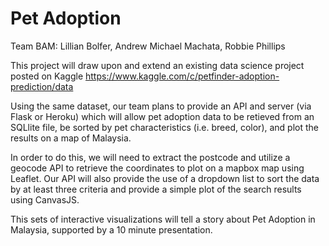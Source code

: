# Pet Adoption

Team BAM: Lillian Bolfer, Andrew Michael Machata, Robbie Phillips

This project will draw upon and extend an existing data science project posted on Kaggle
https://www.kaggle.com/c/petfinder-adoption-prediction/data

Using the same dataset, our team plans to provide an API and server (via Flask or Heroku) 
which will allow pet adoption data to be retieved from an SQLlite file, be sorted by pet 
characteristics (i.e. breed, color), and plot the results on a map of Malaysia.

In order to do this, we will need to extract the postcode and utilize a geocode API to
retrieve the coordinates to plot on a mapbox map using Leaflet. 
Our API will also provide the use of a dropdown list to sort the data by at least three
criteria and provide a simple plot of the search results using CanvasJS.

This sets of interactive visualizations will tell a story about Pet Adoption in Malaysia, 
supported by a 10 minute presentation.
